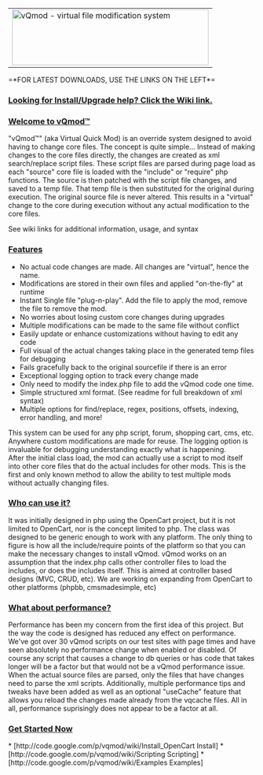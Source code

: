 <table border="0" cellpadding="4" cellspacing="5">
  <tr>
    <td><img src="https://jaygilford.com/vQmod_Logo.png" alt="vQmod - virtual file modification system" width="400" height="113" /></td>

  </tr>
</table>
=*FOR LATEST DOWNLOADS, USE THE LINKS ON THE LEFT*=

<h3><u><strong>Looking for Install/Upgrade help? Click the Wiki link.</strong></u></h3>


<h3><u><strong>Welcome to vQmod™</strong></u></h3>

"vQmod™" (aka Virtual Quick Mod) is an override system designed to avoid having to change core files. The concept is quite simple... Instead of making changes to the core files directly, the changes are created as xml search/replace script files. These script files are parsed during page load as each "source" core file is loaded with the "include" or "require" php functions. The source is then patched with the script file changes, and saved to a temp file. That temp file is then substituted for the original during execution. The original source file is never altered. This results in a "virtual" change to the core during execution without any actual modification to the core files.

See wiki links for additional information, usage, and syntax


<h3><u><strong>Features</strong></u></h3>
<ul>
    <li>No actual code changes are made. All changes are "virtual", hence the name.</li>
    <li>Modifications are stored in their own files and applied "on-the-fly" at runtime</li>
    <li>Instant Single file "plug-n-play". Add the file to apply the mod, remove the file to remove the mod.</li>
    <li>No worries about losing custom core changes during upgrades</li>
    <li>Multiple modifications can be made to the same file without conflict</li>
    <li>Easily update or enhance customizations without having to edit any code</li>
    <li>Full visual of the actual changes taking place in the generated temp files for debugging</li>
    <li>Fails gracefully back to the original sourcefile if there is an error</li>
    <li>Exceptional logging option to track every change made</li>
    <li>Only need to modify the index.php file to add the vQmod code one time.</li>
    <li>Simple structured xml format. (See readme for full breakdown of xml syntax)</li>
    <li>Multiple options for find/replace, regex, positions, offsets, indexing, error handling, and more!</li>
</ul>
<p>This system can be used for any php script, forum, shopping cart, cms, etc. Anywhere custom modifications are made for reuse. The logging option is invaluable for debugging understanding exactly what is happening.<br />
After the initial class load, the mod can actually use a script to mod itself into other core files that do the actual includes for other mods. This is the first and only known method to allow the ability to test multiple mods without actually changing files.</p>

<h3><u><strong>Who can use it?</strong></u></h3>
<p>It was initially designed in php using the OpenCart project, but it is not limited to OpenCart, nor is the concept limited to php. The class was designed to be generic enough to work with any platform. The only thing to figure is how all the include/require points of the platform so that you can make the necessary changes to install vQmod. vQmod works on an assumption that the index.php calls other controller files to load the includes, or does the includes itself. This is aimed at controller based designs (MVC, CRUD, etc). We are working on expanding from OpenCart to other platforms (phpbb, cmsmadesimple, etc)</p>

<h3><u><strong>What about performance?</strong></u></h3>
<p>Performance has been my concern from the first idea of this project. But the way the code is designed has reduced any effect on performance. We've got over 30 vQmod scripts on our test sites with page times and have seen absolutely no performance change when enabled or disabled. Of course any script that causes a change to db queries or has code that takes longer will be a factor but that would not be a vQmod performance issue. When the actual source files are parsed, only the files that have changes need to parse the xml scripts. Additionally, multiple performance tips and tweaks have been added as well as an optional "useCache" feature that allows you reload the changes made already from the vqcache files. All in all, performance suprisingly does not appear to be a factor at all.</p>

<h3><u><strong>Get Started Now</strong></u></h3>
  * [http://code.google.com/p/vqmod/wiki/Install_OpenCart Install]
  * [http://code.google.com/p/vqmod/wiki/Scripting Scripting]
  * [http://code.google.com/p/vqmod/wiki/Examples Examples]